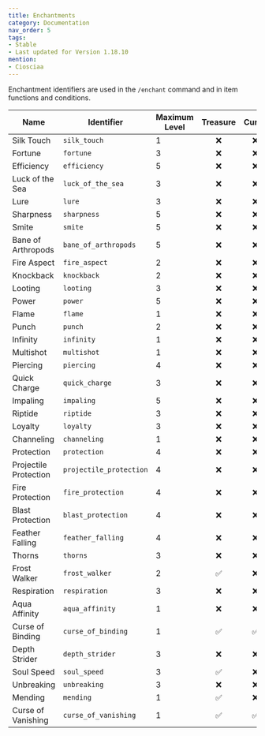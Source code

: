 ```yaml
---
title: Enchantments
category: Documentation
nav_order: 5
tags:
- Stable
- Last updated for Version 1.18.10
mention:
- Ciosciaa
---
```


Enchantment identifiers are used in the `/enchant` command and in item functions and conditions.

|Name|Identifier|Maximum Level|Treasure|Curse|
|-|-|-|:-:|:-:|
|Silk Touch|`silk_touch`|1|❌|❌|
|Fortune|`fortune`|3|❌|❌|
|Efficiency|`efficiency`|5|❌|❌|
|Luck of the Sea|`luck_of_the_sea`|3|❌|❌|
|Lure|`lure`|3|❌|❌|
|Sharpness|`sharpness`|5|❌|❌|
|Smite|`smite`|5|❌|❌|
|Bane of Arthropods|`bane_of_arthropods`|5|❌|❌|
|Fire Aspect|`fire_aspect`|2|❌|❌|
|Knockback|`knockback`|2|❌|❌|
|Looting|`looting`|3|❌|❌|
|Power|`power`|5|❌|❌|
|Flame|`flame`|1|❌|❌|
|Punch|`punch`|2|❌|❌|
|Infinity|`infinity`|1|❌|❌|
|Multishot|`multishot`|1|❌|❌|
|Piercing|`piercing`|4|❌|❌|
|Quick Charge|`quick_charge`|3|❌|❌|
|Impaling|`impaling`|5|❌|❌|
|Riptide|`riptide`|3|❌|❌|
|Loyalty|`loyalty`|3|❌|❌|
|Channeling|`channeling`|1|❌|❌|
|Protection|`protection`|4|❌|❌|
|Projectile Protection|`projectile_protection`|4|❌|❌|
|Fire Protection|`fire_protection`|4|❌|❌|
|Blast Protection|`blast_protection`|4|❌|❌|
|Feather Falling|`feather_falling`|4|❌|❌|
|Thorns|`thorns`|3|❌|❌|
|Frost Walker|`frost_walker`|2|✅|❌|
|Respiration|`respiration`|3|❌|❌|
|Aqua Affinity|`aqua_affinity`|1|❌|❌|
|Curse of Binding|`curse_of_binding`|1|✅|✅|
|Depth Strider|`depth_strider`|3|❌|❌|
|Soul Speed|`soul_speed`|3|✅|❌|
|Unbreaking|`unbreaking`|3|❌|❌|
|Mending|`mending`|1|✅|❌|
|Curse of Vanishing|`curse_of_vanishing`|1|✅|✅|